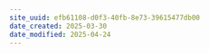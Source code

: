 ```yaml
---
site_uuid: efb61108-d0f3-40fb-8e73-39615477db00
date_created: 2025-03-30
date_modified: 2025-04-24
---
```



